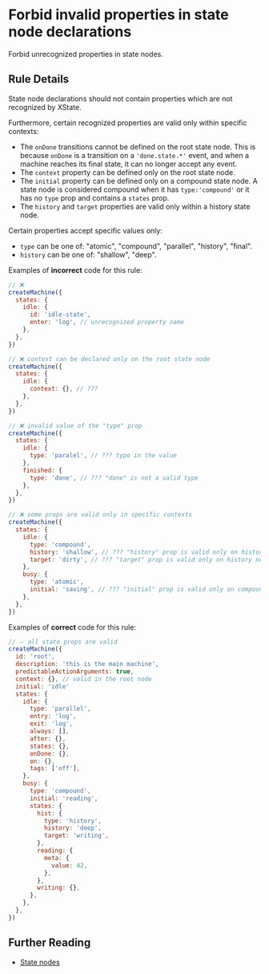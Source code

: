 # Forbid invalid properties in state node declarations

Forbid unrecognized properties in state nodes.

## Rule Details

State node declarations should not contain properties which are not recognized by XState.

Furthermore, certain recognized properties are valid only within specific contexts:

- The `onDone` transitions cannot be defined on the root state node. This is because `onDone` is a transition on a `'done.state.*'` event, and when a machine reaches its final state, it can no longer accept any event.
- The `context` property can be defined only on the root state node.
- The `initial` property can be defined only on a compound state node. A state node is considered compound when it has `type:'compound'` or it has no `type` prop and contains a `states` prop.
- The `history` and `target` properties are valid only within a history state node.

Certain properties accept specific values only:

- `type` can be one of: "atomic", "compound", "parallel", "history", "final".
- `history` can be one of: "shallow", "deep".

Examples of **incorrect** code for this rule:

```javascript
// ❌
createMachine({
  states: {
    idle: {
      id: 'idle-state',
      enter: 'log', // unrecognized property name
    },
  },
})

// ❌ context can be declared only on the root state node
createMachine({
  states: {
    idle: {
      context: {}, // ???
    },
  },
})

// ❌ invalid value of the "type" prop
createMachine({
  states: {
    idle: {
      type: 'paralel', // ??? typo in the value
    },
    finished: {
      type: 'done', // ??? "done" is not a valid type
    },
  },
})

// ❌ some props are valid only in specific contexts
createMachine({
  states: {
    idle: {
      type: 'compound',
      history: 'shallow', // ??? "history" prop is valid only on history nodes
      target: 'dirty', // ??? "target" prop is valid only on history nodes
    },
    busy: {
      type: 'atomic',
      initial: 'saving', // ??? "initial" prop is valid only on compound nodes
    },
  },
})
```

Examples of **correct** code for this rule:

```javascript
// ✅ all state props are valid
createMachine({
  id: 'root',
  description: 'this is the main machine',
  predictableActionArguments: true,
  context: {}, // valid in the root node
  initial: 'idle'
  states: {
    idle: {
      type: 'parallel',
      entry: 'log',
      exit: 'log',
      always: [],
      after: {},
      states: {},
      onDone: {},
      on: {},
      tags: ['off'],
    },
    busy: {
      type: 'compound',
      initial: 'reading',
      states: {
        hist: {
          type: 'history',
          history: 'deep',
          target: 'writing',
        },
        reading: {
          meta: {
            value: 42,
          },
        },
        writing: {},
      },
    },
  },
})
```

## Further Reading

- [State nodes](https://xstate.js.org/docs/guides/statenodes.html)

